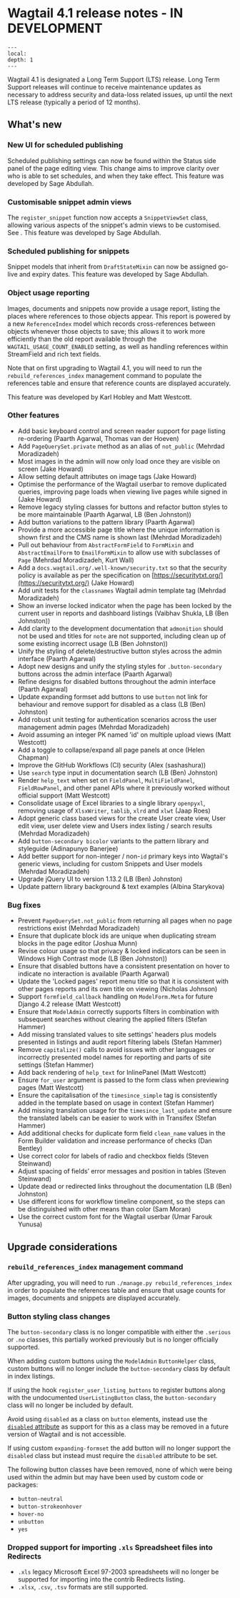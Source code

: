 # Wagtail 4.1 release notes - IN DEVELOPMENT

```{contents}
---
local:
depth: 1
---
```

Wagtail 4.1 is designated a Long Term Support (LTS) release. Long Term Support releases will continue to receive maintenance updates as necessary to address security and data-loss related issues, up until the next LTS release (typically a period of 12 months).

## What's new

### New UI for scheduled publishing

Scheduled publishing settings can now be found within the Status side panel of the page editing view. This change aims to improve clarity over who is able to set schedules, and when they take effect. This feature was developed by Sage Abdullah.

### Customisable snippet admin views

The `register_snippet` function now accepts a `SnippetViewSet` class, allowing various aspects of the snippet's admin views to be customised. See [](wagtailsnippets_custom_admin_views). This feature was developed by Sage Abdullah.

### Scheduled publishing for snippets

Snippet models that inherit from `DraftStateMixin` can now be assigned go-live and expiry dates. This feature was developed by Sage Abdullah.

### Object usage reporting

Images, documents and snippets now provide a usage report, listing the places where references to those objects appear.  This report is powered by a new `ReferenceIndex` model which records cross-references between objects whenever those objects to save; this allows it to work more efficiently than the old report available through the `WAGTAIL_USAGE_COUNT_ENABLED` setting, as well as handling references within StreamField and rich text fields.

Note that on first upgrading to Wagtail 4.1, you will need to run the `rebuild_references_index` management command to populate the references table and ensure that reference counts are displayed accurately.

This feature was developed by Karl Hobley and Matt Westcott.

### Other features

 * Add basic keyboard control and screen reader support for page listing re-ordering (Paarth Agarwal, Thomas van der Hoeven)
 * Add `PageQuerySet.private` method as an alias of `not_public` (Mehrdad Moradizadeh)
 * Most images in the admin will now only load once they are visible on screen (Jake Howard)
 * Allow setting default attributes on image tags [](adding_default_attributes_to_images) (Jake Howard)
 * Optimise the performance of the Wagtail userbar to remove duplicated queries, improving page loads when viewing live pages while signed in (Jake Howard)
 * Remove legacy styling classes for buttons and refactor button styles to be more maintainable (Paarth Agarwal, LB (Ben Johnston))
 * Add button variations to the pattern library (Paarth Agarwal)
 * Provide a more accessible page title where the unique information is shown first and the CMS name is shown last (Mehrdad Moradizadeh)
 * Pull out behaviour from `AbstractFormField` to `FormMixin` and `AbstractEmailForm` to `EmailFormMixin` to allow use with subclasses of `Page` [](form_builder_mixins) (Mehrdad Moradizadeh, Kurt Wall)
 * Add a `docs.wagtail.org/.well-known/security.txt` so that the security policy is available as per the specification on [https://securitytxt.org/](https://securitytxt.org/) (Jake Howard)
 * Add unit tests for the `classnames` Wagtail admin template tag (Mehrdad Moradizadeh)
 * Show an inverse locked indicator when the page has been locked by the current user in reports and dashboard listings (Vaibhav Shukla, LB (Ben Johnston))
 * Add clarity to the development documentation that `admonition` should not be used and titles for `note` are not supported, including clean up of some existing incorrect usage (LB (Ben Johnston))
 * Unify the styling of delete/destructive button styles across the admin interface (Paarth Agarwal)
 * Adopt new designs and unify the styling styles for `.button-secondary` buttons across the admin interface (Paarth Agarwal)
 * Refine designs for disabled buttons throughout the admin interface (Paarth Agarwal)
 * Update expanding formset add buttons to use `button` not link for behaviour and remove support for disabled as a class (LB (Ben) Johnston)
 * Add robust unit testing for authentication scenarios across the user management admin pages (Mehrdad Moradizadeh)
 * Avoid assuming an integer PK named 'id' on multiple upload views (Matt Westcott)
 * Add a toggle to collapse/expand all page panels at once (Helen Chapman)
 * Improve the GitHub Workflows (CI) security (Alex (sashashura))
 * Use `search` type input in documentation search (LB (Ben) Johnston)
 * Render `help_text` when set on `FieldPanel`, `MultiFieldPanel`, `FieldRowPanel`, and other panel APIs where it previously worked without official support (Matt Westcott)
 * Consolidate usage of Excel libraries to a single library `openpyxl`, removing usage of `XlsxWriter`, `tablib`, `xlrd` and `xlwt` (Jaap Roes)
 * Adopt generic class based views for the create User create view, User edit view, user delete view and Users index listing / search results (Mehrdad Moradizadeh)
 * Add `button-secondary bicolor` variants to the pattern library and styleguide (Adinapunyo Banerjee)
 * Add better support for non-integer / non-`id` primary keys into Wagtail's generic views, including for custom Snippets and User models (Mehrdad Moradizadeh)
 * Upgrade jQuery UI to version 1.13.2 (LB (Ben) Johnston)
 * Update pattern library background & text examples (Albina Starykova)

### Bug fixes

 * Prevent `PageQuerySet.not_public` from returning all pages when no page restrictions exist (Mehrdad Moradizadeh)
 * Ensure that duplicate block ids are unique when duplicating stream blocks in the page editor (Joshua Munn)
 * Revise colour usage so that privacy & locked indicators can be seen in Windows High Contrast mode (LB (Ben Johnston))
 * Ensure that disabled buttons have a consistent presentation on hover to indicate no interaction is available (Paarth Agarwal)
 * Update the 'Locked pages' report menu title so that it is consistent with other pages reports and its own title on viewing (Nicholas Johnson)
 * Support `formfield_callback` handling on `ModelForm.Meta` for future Django 4.2 release (Matt Westcott)
 * Ensure that `ModelAdmin` correctly supports filters in combination with subsequent searches without clearing the applied filters (Stefan Hammer)
 * Add missing translated values to site settings' headers plus models presented in listings and audit report filtering labels (Stefan Hammer)
 * Remove `capitalize()` calls to avoid issues with other languages or incorrectly presented model names for reporting and parts of site settings (Stefan Hammer)
 * Add back rendering of `help_text` for InlinePanel (Matt Westcott)
 * Ensure `for_user` argument is passed to the form class when previewing pages (Matt Westcott)
 * Ensure the capitalisation of the `timesince_simple` tag is consistently added in the template based on usage in context (Stefan Hammer)
 * Add missing translation usage for the `timesince_last_update` and ensure the translated labels can be easier to work with in Transifex (Stefan Hammer)
 * Add additional checks for duplicate form field `clean_name` values in the Form Builder validation and increase performance of checks (Dan Bentley)
 * Use correct color for labels of radio and checkbox fields (Steven Steinwand)
 * Adjust spacing of fields’ error messages and position in tables (Steven Steinwand)
 * Update dead or redirected links throughout the documentation (LB (Ben) Johnston)
 * Use different icons for workflow timeline component, so the steps can be distinguished with other means than color (Sam Moran)
 * Use the correct custom font for the Wagtail userbar (Umar Farouk Yunusa)

## Upgrade considerations

### `rebuild_references_index` management command

After upgrading, you will need to run `./manage.py rebuild_references_index` in order to populate the references table and ensure that usage counts for images, documents and snippets are displayed accurately.

### Button styling class changes

The `button-secondary` class is no longer compatible with either the `.serious` or `.no` classes, this partially worked previously but is no longer officially supported.

When adding custom buttons using the `ModelAdmin` `ButtonHelper` class, custom buttons will no longer include the `button-secondary` class by default in index listings.

If using the hook `register_user_listing_buttons` to register buttons along with the undocumented `UserListingButton` class, the `button-secondary` class will no longer be included by default.

Avoid using `disabled` as a class on `button` elements, instead use the [`disabled` attribute](https://developer.mozilla.org/en-US/docs/Web/HTML/Attributes/disabled) as support for this as a class may be removed in a future version of Wagtail and is not accessible.

If using custom `expanding-formset` the add button will no longer support the `disabled` class but instead must require the `disabled` attribute to be set.

The following button classes have been removed, none of which were being used within the admin but may have been used by custom code or packages:

* `button-neutral`
* `button-strokeonhover`
* `hover-no`
* `unbutton`
* `yes`

### Dropped support for importing `.xls` Spreadsheet files into Redirects

* `.xls` legacy Microsoft Excel 97-2003 spreadsheets will no longer be supported for importing into the contrib Redirects listing.
* `.xlsx`, `.csv`, `.tsv` formats are still supported.
